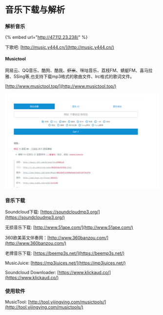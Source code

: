 # 音乐下载与解析

### 解析音乐

{% embed url="http://47.112.23.238/" %}

下歌吧: [http://music.y444.cn/](http://music.y444.cn/)

#### Musictool

网易云、QQ音乐、酷狗、酷我、~~虾米~~、咪咕音乐、荔枝FM、蜻蜓FM、喜马拉雅、5Sing等,也支持下载mp3格式的歌曲文件、lrc格式的歌词文件。

[http://www.musictool.top/](http://www.musictool.top/)

![&#x591A;&#x7AD9;&#x5408;&#x4E00;&#x97F3;&#x4E50;&#x641C;&#x7D22;&#x89E3;&#x51B3;&#x65B9;&#x6848;,](../../.gitbook/assets/image%20%281%29.png)

### 音乐下载

Soundcloud下载: [https://soundcloudmp3.org/](https://soundcloudmp3.org/)

无损音乐下载: [http://www.51ape.com/](http://www.51ape.com/)

360欧美英文伴奏网：[http://www.360banzou.com/](http://www.360banzou.com/)

老牌音乐下载: [https://beemp3s.net/](https://beemp3s.net/)

MusicJuice: [https://mp3juices.net/](https://mp3juices.net/)

Soundcloud Downloader: [https://www.klickaud.co/](https://www.klickaud.co/)

### 使用软件

MusicTool: [http://tool.yijingying.com/musictools/](http://tool.yijingying.com/musictools/)

